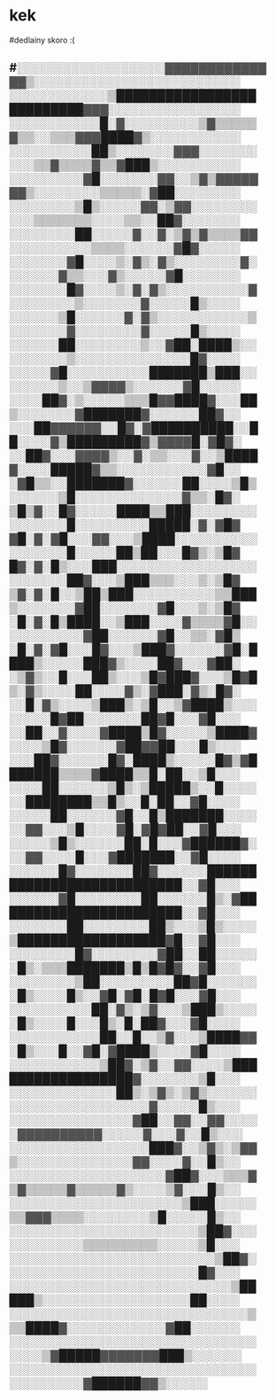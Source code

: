 # kek 
#dedlainy skoro :(

#░░░░░░░░░░░░░░░░░░▓▓▓▓▓▓▓▓▓▓▓▓ ▓▓▒░░░░░░░░░░░░░░░░░░░░░░░░░
░░░░░░░░░░░░▒█████████████████ █████████▓▓▓░░░░░░░░░░░░░░░░
░░░░░░░░░░░█░▓░░░░░░░░░▒▓▒▒▒▒▒ ▓▒▒░░▒▒▒▓▓▓████▓▒░░░░░░░░░░░
░░░░░░░░░░██▒░░░░░░░▓▓▓░░░░░░░ ░░░▒▒▓▒▒▒▒▓▒▒▓███▒░░░░░░░░░░
░░░░░░░░░▓█░░░░░░░▓▓░░▒▓▒▓▓▓▓▓ ▓▓▒░░░░░░░░▒▒▒▒▒░▓██░░░░░░░░
░░░░░░░░▒█▒░░░░░▓▓░▒▓▓░░░░░░░░ ░░░▒▒▒▒▒▒▒░░░░▒▒░░██▓░░░░░░░
░░░░░░░░██░░░░░▓░░▓░▒▓▒▓▒▒▒▒▓▓ ░░░░░░░░░░▒▒▒▒░░░░░░▓█▓░░░░░
░░░░░░░▓█░░░░▒░▓▒░▓▒░░░░░░░░▓░ ░░░░░░▓▒▒░░░▓▒░░░░░▓█░░░░░░░
░░░░░░░█▓░░░░▒░▓░▓▒░░░░░░░░░░▓ ░░░░░░░░▒░░░░░░░▓░░░░░█▒░░░░
░░░░░░▒█░░░░░░▓░▓▒░░░░░░░░░░░▒ ░░░░░░░▓░░░░░░░░▓░░░░░█▒░░░░
░░░░░░██░░░░░░░░▒░░▓██░████▒░░ ░░░░░░░▒░░░░░░░░░░░░░░█▓░░░░
░░░░░▓█░░░░░░░░░░███████▒███░░ ░░░░░░▒░░▒▓▓▓▓▒░░░░░░▓█░░░░░
░░░░██▓░▒░░░░░▒▒▒█▓▓████▓░░░██ ▒░░░░░░░▓███████▓░░░░░░██▓░░
░░░██▓▓▓▓▓▓░░█▓░▓██████████░░█ █░░░░▓▒█████████▓▒▓▓▓▓█░▓█▓░
░░██▓░░░▓▓▓▓▒░░▓░▒▒░░░▓░░▒████ ▓░░░░█████▓▒▒░░░░░░░░░░░▓█░░
░▓█▒▒░░███████▓░░░░░░██░░░░▒█▒ ░░░░░░▒█░░░░░░░░░░░░░▓▒▒░█▓░
▒█▒▓░░█▓░░░░░████▒▒███░░░░░░░░ ░░░░░░░█░░░░░░░░░█████░▓░▓█▓
▓█░▓░▓█░░░▓▓░░░▒████░░░░░░░░░░ ░░░░░░░█░░░░░██▒██░░░█▓▒░▒█▓
█▓░▓░█▒░░░███░░░░░░░░░░░░░░░░░ ░░░░░░░██▓░░░▒███▒▒▒░░░▒░▒█▓
▒▓░▓░█░░▒██▒███░░░░░░░░░░▒▒███ ▒░░░░░░░▓██░░░░░░░▓█░░░▒░▒█▓
░█░▓░█▒████░░▒███░░░░▓▒▒▒▒▓█░░ ░░░░░░░░░▓██░░░░░░▓█░░▒▒░▓█▒
░█░▓░▓█░░░█▓░░░▒███▓░░░░░░▓█░█ ███▒░░░░░███▓▒░░░░██▓░░░▓██░
░▒▓▒░░█░░░██▒░░░▒█▓███▓░░░▒█▓█ ▒░▓▒░░░░██░░░░▓▒░▓███░▓▒░█▓░
░░█░▓▒░░░░▒███▒░▒█░░▒▓████▒░░░ ░░░░░█▓██░░░░░░░██▓█░░░▓█░░░
░░██░░▓░░░░▓████▒█▓░░░░░▒████▓ ░░░░▒█▓░░░░░░▓██▓▓██░░░█▒░░░
░░░██▓░░░░░░█▓░████▒░░░░░█▓▒▓█ ██████▒▒▒▒▓████▒▒█░██░░▒█░░░
░░░░██░░░░░░▒█▒░▒█████▒░░█░░░░ ░░████████▒▒█▒░░█░██░░▓█░░░░
░░░░░██░░░░░░▓█░░█▒███████░░░░ ░░▓▓░░░▒█░░░░▓█░▓█▓██░░▓█░░░
░░░░░▒█▒░░░░░░██░█░░░▓██████▓░ ░░▓▓░░░░█░░░▓███████░░▓█░░░░
░░░░░░█▓░░░░░░░██▓░░░░░░██████ █████████████████████░░▓█░░░
░░░░░░▓█░░░░░░░░██░░░░░░█▒░▓██ █████████████████████░░▓█░░░
░░░░░░░██░░░░░░░░██▒░░░▒█▒░░░░ ▒██████████████████▓█░░▓█░░░
░░░░░░░░█▓░░░░░░░░▓██░░██░░░░░ ░█▒░▒▒▒███████▒█▒█▓█▓░░▓█░░░
░░░░░░░░▒██░░░░░░░░░██▓█░░░░░░ ░█▒░░░░█▒░░▓█░▓█░█▓█░░░▓█░░░
░░░░░░░░░░██░▓▒░▒▓░░░▒███▒░░░░ ░█▒░░░░█░░░█▒░█░██▓░░░▓█░░░░
░░░░░░░░░░░██░░█░░▒▓░░░▒████▓▓ ░█▒░░░█░░▓█░▓████▒░░░░▓█░░░░
░░░░░░░░░░░▒██▓░▒▓░░▓▓░░░░▒███ ███████████████▓░░░░░░░▒█░░░
░░░░░░░░░░░░░██▒░▒▓▒░▒▓▒░░░░░░ ░░░░░░░░░░░░░░░░░▓░░░░░█▒░░░
░░░░░░░░░░░░░░░▓██░░▓▓░░▓▓░░░░ ░▓▓▓▓▓▓▓▓▓▓░░░░░▓░░░▓░░█▒░░░
░░░░░░░░░░░░░░░░░███▓░░▒▓▒░▒▓▓ ▒░░░░░░░░░░░░░░▓▓░░░░▓░░█▒░░
░░░░░░░░░░░░░░░░░░░▓██▓░░░▒▒▒▓ ▒▓▒▒▒▒▒▓▒▒▒▒▒▓▒░░░░▒▓░░░█▒░░
░░░░░░░░░░░░░░░░░░░░░▒███░░░░░ ▒▒▓▓▓▒▒▒▒░░░░░░░░▒█░░░░░█▒░░
░░░░░░░░░░░░░░░░░░░░░░░▒██▓░░░ ░░░░░░░░░▒▒▒▒▒▒▒▒▒░░░░░▒█░░░
░░░░░░░░░░░░░░░░░░░░░░░░░▒██▓░ ░░░░░░░░░░░░░░░░░░░░░░░█▓░░░
░░░░░░░░░░░░░░░░░░░░░░░░░░░▒██ ███▒░░░░░░░░░░░░░░░░░░██░░░░
░░░░░░░░░░░░░░░░░░░░░░░░░░░░░▒ ▒▒████▓░░░░░░░░░░░░▓██░░░░░░
░░░░░░░░░░░░░░░░░░░░░░░░░░░░░░ ░░░░▒▓█████▓▓▓▓▓▓▓███▒░░░░░░
░░░░░░░░░░░░░░░░░░░░░░░░░░░░░░ ░░░░░░░░░▓██████▓▓▒░░░░░
-- 
